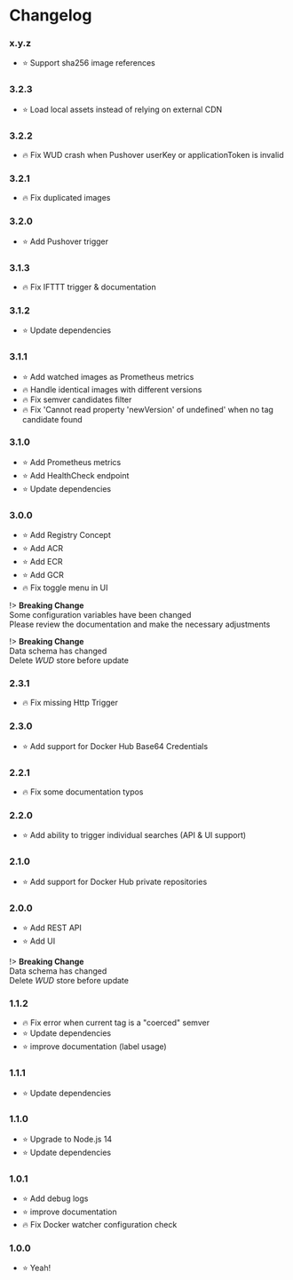 # Changelog

### x.y.z
- :star: Support sha256 image references

### 3.2.3
- :star: Load local assets instead of relying on external CDN

### 3.2.2
- :fire: Fix WUD crash when Pushover userKey or applicationToken is invalid

### 3.2.1
- :fire: Fix duplicated images

### 3.2.0
- :star: Add Pushover trigger

### 3.1.3
- :fire: Fix IFTTT trigger & documentation

### 3.1.2
- :star: Update dependencies

### 3.1.1
- :star: Add watched images as Prometheus metrics
- :fire: Handle identical images with different versions
- :fire: Fix semver candidates filter
- :fire: Fix 'Cannot read property 'newVersion' of undefined' when no tag candidate found

### 3.1.0
- :star: Add Prometheus metrics
- :star: Add HealthCheck endpoint
- :star: Update dependencies

### 3.0.0
- :star: Add Registry Concept
- :star: Add ACR
- :star: Add ECR
- :star: Add GCR
- :fire: Fix toggle menu in UI

!> **Breaking Change** \
Some configuration variables have been changed \
Please review the documentation and make the necessary adjustments  

!> **Breaking Change** \
Data schema has changed \
Delete _WUD_ store before update

### 2.3.1
- :fire: Fix missing Http Trigger

### 2.3.0
- :star: Add support for Docker Hub Base64 Credentials

### 2.2.1
- :fire: Fix some documentation typos

### 2.2.0
- :star: Add ability to trigger individual searches (API & UI support)

### 2.1.0
- :star: Add support for Docker Hub private repositories

### 2.0.0
- :star: Add REST API
- :star: Add UI

!> **Breaking Change** \
Data schema has changed \
Delete _WUD_ store before update

### 1.1.2
- :fire: Fix error when current tag is a "coerced" semver
- :star: Update dependencies
- :star: improve documentation (label usage)

### 1.1.1
- :star: Update dependencies

### 1.1.0
- :star: Upgrade to Node.js 14
- :star: Update dependencies

### 1.0.1
- :star: Add debug logs
- :star: improve documentation
- :fire: Fix Docker watcher configuration check

### 1.0.0
- :star: Yeah!
